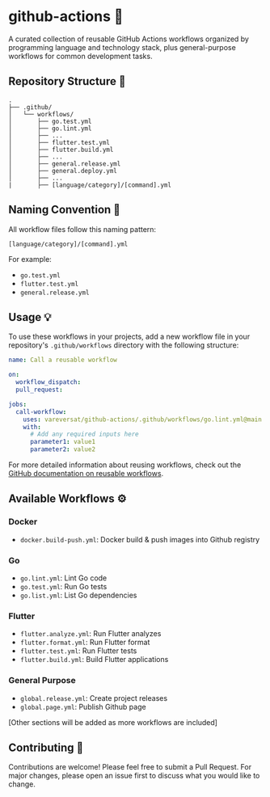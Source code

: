 # github-actions 🚀

A curated collection of reusable GitHub Actions workflows organized by programming language and technology stack, plus general-purpose workflows for common development tasks.

## Repository Structure 📁

```
.
├── .github/
│   └── workflows/
│       ├── go.test.yml
│       ├── go.lint.yml
│       ├── ...
│       ├── flutter.test.yml
│       ├── flutter.build.yml
│       ├── ...
│       ├── general.release.yml
│       ├── general.deploy.yml
│       ├── ... 
|       ├── [language/category]/[command].yml
```

## Naming Convention 📝

All workflow files follow this naming pattern:
```
[language/category]/[command].yml
```

For example:
- `go.test.yml`
- `flutter.test.yml`
- `general.release.yml`

## Usage 💡

To use these workflows in your projects, add a new workflow file in your repository's `.github/workflows` directory with the following structure:

```yml
name: Call a reusable workflow

on:
  workflow_dispatch:
  pull_request:

jobs:
  call-workflow:
    uses: vareversat/github-actions/.github/workflows/go.lint.yml@main
    with:
      # Add any required inputs here
      parameter1: value1
      parameter2: value2
```

For more detailed information about reusing workflows, check out the [GitHub documentation on reusable workflows](https://docs.github.com/en/actions/sharing-automations/reusing-workflows#calling-a-reusable-workflow).

## Available Workflows ⚙️

### Docker
- `docker.build-push.yml`: Docker build & push images into Github registry

### Go
- `go.lint.yml`: Lint Go code
- `go.test.yml`: Run Go tests
- `go.list.yml`: List Go dependencies

### Flutter
- `flutter.analyze.yml`: Run Flutter analyzes
- `flutter.format.yml`: Run Flutter format
- `flutter.test.yml`: Run Flutter tests
- `flutter.build.yml`: Build Flutter applications

### General Purpose
- `global.release.yml`: Create project releases
- `global.page.yml`: Publish Github page

[Other sections will be added as more workflows are included]

## Contributing 🤝

Contributions are welcome! Please feel free to submit a Pull Request. For major changes, please open an issue first to discuss what you would like to change.
